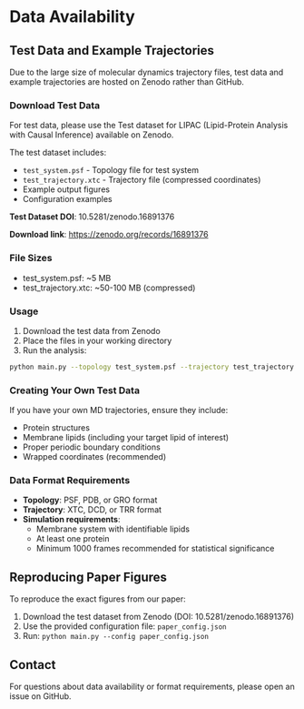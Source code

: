 # Data Availability

## Test Data and Example Trajectories

Due to the large size of molecular dynamics trajectory files, test data and example trajectories are hosted on Zenodo rather than GitHub.

### Download Test Data

For test data, please use the Test dataset for LIPAC (Lipid-Protein Analysis with Causal Inference) available on Zenodo.

The test dataset includes:
- `test_system.psf` - Topology file for test system
- `test_trajectory.xtc` - Trajectory file (compressed coordinates)
- Example output figures
- Configuration examples

**Test Dataset DOI**: 10.5281/zenodo.16891376

**Download link**: https://zenodo.org/records/16891376

### File Sizes
- test_system.psf: ~5 MB
- test_trajectory.xtc: ~50-100 MB (compressed)

### Usage

1. Download the test data from Zenodo
2. Place the files in your working directory
3. Run the analysis:

```bash
python main.py --topology test_system.psf --trajectory test_trajectory.xtc
```

### Creating Your Own Test Data

If you have your own MD trajectories, ensure they include:
- Protein structures
- Membrane lipids (including your target lipid of interest)
- Proper periodic boundary conditions
- Wrapped coordinates (recommended)

### Data Format Requirements

- **Topology**: PSF, PDB, or GRO format
- **Trajectory**: XTC, DCD, or TRR format
- **Simulation requirements**: 
  - Membrane system with identifiable lipids
  - At least one protein
  - Minimum 1000 frames recommended for statistical significance

## Reproducing Paper Figures

To reproduce the exact figures from our paper:

1. Download the test dataset from Zenodo (DOI: 10.5281/zenodo.16891376)
2. Use the provided configuration file: `paper_config.json`
3. Run: `python main.py --config paper_config.json`

## Contact

For questions about data availability or format requirements, please open an issue on GitHub.
